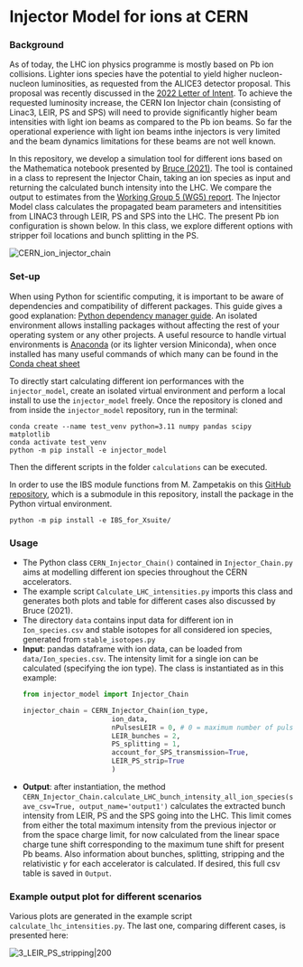 # Injector Model for ions at CERN 

### Background

As of today, the LHC ion physics programme is mostly based on Pb ion collisions. Lighter ions species have the potential to yield higher nucleon-nucleon luminosities, as requested from the ALICE3 detector proposal. This proposal was recently discussed in the [2022 Letter of Intent](https://arxiv.org/abs/2211.02491). To achieve the requested luminosity increase, the CERN Ion Injector chain (consisting of Linac3, LEIR, PS and SPS) will need to provide significantly higher beam intensities with light ion beams as compared to the Pb ion beams. So far the operational experience with light ion beams inthe injectors is very limited and the beam dynamics limitations for these beams are not well known. 

In this repository, we develop a simulation tool for different ions based on the Mathematica notebook presented by [Bruce (2021)](https://indico.cern.ch/event/1085343/contributions/4563386/attachments/2326159/3964426/2021.10.12--LIU_ions--Run4_light_ion_scenarios.pdf). The tool is contained in a class to represent the Injector Chain, taking an ion species as input and returning the calculated bunch intensity into the LHC. We compare the output to estimates from the [Working Group 5 (WG5) report](https://cds.cern.ch/record/2650176). The Injector Model class calculates the propagated beam parameters and intensitities from LINAC3 through LEIR, PS and SPS into the LHC. The present Pb ion configuration is shown below. In this class, we explore different options with stripper foil locations and bunch splitting in the PS. 

![CERN_ion_injector_chain](https://github.com/ewaagaard/injector_model/assets/68541324/43abd382-aa74-4439-b864-bcf02f925fe5)


### Set-up

When using Python for scientific computing, it is important to be aware of dependencies and compatibility of different packages. This guide gives a good explanation: [Python dependency manager guide](https://aaltoscicomp.github.io/python-for-scicomp/dependencies/#dependency-management). An isolated environment allows installing packages without affecting the rest of your operating system or any other projects. A useful resource to handle virtual environments is [Anaconda](https://www.anaconda.com/) (or its lighter version Miniconda), when once installed has many useful commands of which many can be found in the [Conda cheat sheet](https://docs.conda.io/projects/conda/en/4.6.0/_downloads/52a95608c49671267e40c689e0bc00ca/conda-cheatsheet.pdf) 

To directly start calculating different ion performances with the `injector_model`, create an isolated virtual environment and perform a local install to use the `injector_model` freely. Once the repository is cloned and from inside the `injector_model` repository, run in the terminal:

```
conda create --name test_venv python=3.11 numpy pandas scipy matplotlib
conda activate test_venv
python -m pip install -e injector_model
```
Then the different scripts in the folder `calculations` can be executed. 

In order to use the IBS module functions from M. Zampetakis on this [GitHub repository](https://github.com/MichZampetakis/IBS_for_Xsuite), which is a submodule in this repository, install the package in the Python virtual environment.
```
python -m pip install -e IBS_for_Xsuite/
```

### Usage 

- The Python class `CERN_Injector_Chain()` contained in `Injector_Chain.py` aims at modelling different ion species throughout the CERN accelerators. 
- The example script `Calculate_LHC_intensities.py` imports this class and generates both plots and table for different cases also discussed by Bruce (2021). 
- The directory `data` contains input data for different ion in `Ion_species.csv` and stable isotopes for all considered ion species, generated from `stable_isotopes.py`
- **Input**: pandas dataframe with ion data, can be loaded from `data/Ion_species.csv`. The intensity limit for a single ion can be calculated (specifying the ion type). The class is instantiated as in this example:
  ```python
  from injector_model import Injector_Chain
  
  injector_chain = CERN_Injector_Chain(ion_type, 
                        ion_data, 
                        nPulsesLEIR = 0, # 0 = maximum number of pulses is calculated automatically
                        LEIR_bunches = 2,
                        PS_splitting = 1,
                        account_for_SPS_transmission=True,
                        LEIR_PS_strip=True
                        )
  ```
- **Output**: after instantiation, the method `CERN_Injector_Chain.calculate_LHC_bunch_intensity_all_ion_species(save_csv=True, output_name='output1')` calculates the extracted bunch intensity from LEIR, PS and the SPS going into the LHC. This limit comes from either the total maximum intensity from the previous injector or from the space charge limit, for now calculated from the linear space charge tune shift corresponding to the maximum tune shift for present Pb beams. Also information about bunches, splitting, stripping and the relativistic $\gamma$ for each accelerator is calculated. If desired, this full csv table is saved in `Output`.   

### Example output plot for different scenarios

Various plots are generated in the example script `calculate_lhc_intensities.py`. The last one, comparing different cases, is presented here:

![3_LEIR_PS_stripping|200](https://github.com/ewaagaard/InjectorModel/assets/68541324/cacad841-63fd-4aff-8b58-e5ed89b971b5)
